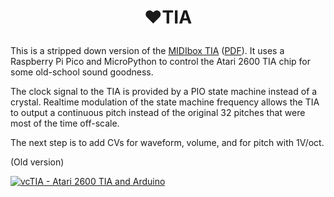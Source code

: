 # <p align="center">:heart:TIA</p>

This is a stripped down version of the [MIDIbox TIA](http://www.midibox.org/dokuwiki/doku.php?id=midibox_tia) ([PDF](Schematics/midibox_tia.pdf)). It uses a Raspberry Pi Pico and MicroPython to control the Atari 2600 TIA chip for some old-school sound goodness.

The clock signal to the TIA is provided by a PIO state machine instead of a crystal. Realtime modulation of the state machine frequency allows the TIA to output a continuous pitch instead of the original 32 pitches that were most of the time off-scale.

The next step is to add CVs for waveform, volume, and for pitch with 1V/oct.


(Old version)

[![vcTIA - Atari 2600 TIA and Arduino](https://img.youtube.com/vi/jGm9PULHrRM/0.jpg)](https://www.youtube.com/watch?v=jGm9PULHrRM)
